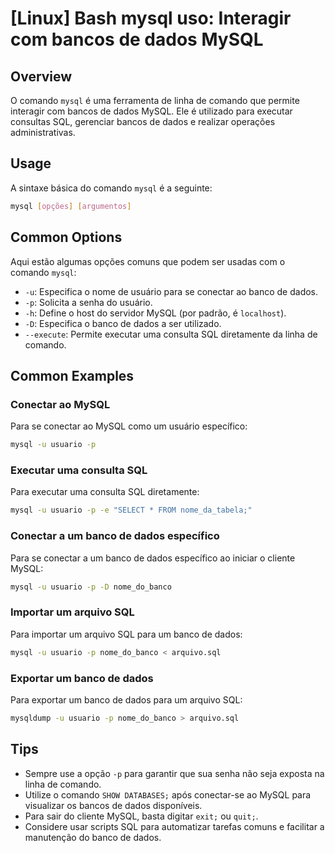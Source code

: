 # [Linux] Bash mysql uso: Interagir com bancos de dados MySQL

## Overview
O comando `mysql` é uma ferramenta de linha de comando que permite interagir com bancos de dados MySQL. Ele é utilizado para executar consultas SQL, gerenciar bancos de dados e realizar operações administrativas.

## Usage
A sintaxe básica do comando `mysql` é a seguinte:

```bash
mysql [opções] [argumentos]
```

## Common Options
Aqui estão algumas opções comuns que podem ser usadas com o comando `mysql`:

- `-u`: Especifica o nome de usuário para se conectar ao banco de dados.
- `-p`: Solicita a senha do usuário.
- `-h`: Define o host do servidor MySQL (por padrão, é `localhost`).
- `-D`: Especifica o banco de dados a ser utilizado.
- `--execute`: Permite executar uma consulta SQL diretamente da linha de comando.

## Common Examples

### Conectar ao MySQL
Para se conectar ao MySQL como um usuário específico:

```bash
mysql -u usuario -p
```

### Executar uma consulta SQL
Para executar uma consulta SQL diretamente:

```bash
mysql -u usuario -p -e "SELECT * FROM nome_da_tabela;"
```

### Conectar a um banco de dados específico
Para se conectar a um banco de dados específico ao iniciar o cliente MySQL:

```bash
mysql -u usuario -p -D nome_do_banco
```

### Importar um arquivo SQL
Para importar um arquivo SQL para um banco de dados:

```bash
mysql -u usuario -p nome_do_banco < arquivo.sql
```

### Exportar um banco de dados
Para exportar um banco de dados para um arquivo SQL:

```bash
mysqldump -u usuario -p nome_do_banco > arquivo.sql
```

## Tips
- Sempre use a opção `-p` para garantir que sua senha não seja exposta na linha de comando.
- Utilize o comando `SHOW DATABASES;` após conectar-se ao MySQL para visualizar os bancos de dados disponíveis.
- Para sair do cliente MySQL, basta digitar `exit;` ou `quit;`.
- Considere usar scripts SQL para automatizar tarefas comuns e facilitar a manutenção do banco de dados.